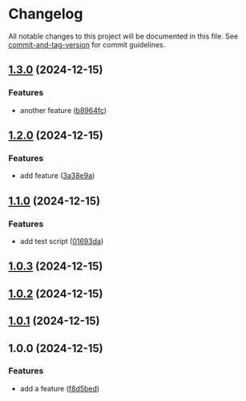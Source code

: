 # Changelog

All notable changes to this project will be documented in this file. See [commit-and-tag-version](https://github.com/absolute-version/commit-and-tag-version) for commit guidelines.

## [1.3.0](https://github.com/botflux/gh-actions-test/compare/v1.2.0...v1.3.0) (2024-12-15)


### Features

* another feature ([b8964fc](https://github.com/botflux/gh-actions-test/commit/b8964fcb6b1c858d28754e2a6e48688cd372fd3a))

## [1.2.0](https://github.com/botflux/gh-actions-test/compare/v1.1.0...v1.2.0) (2024-12-15)


### Features

* add feature ([3a38e9a](https://github.com/botflux/gh-actions-test/commit/3a38e9a45bc74225e9087d706c26d1d0cdb9b03e))

## [1.1.0](https://github.com/botflux/gh-actions-test/compare/v1.0.3...v1.1.0) (2024-12-15)


### Features

* add test script ([01693da](https://github.com/botflux/gh-actions-test/commit/01693dab92c438cd255518e0cc1492242ae1f39d))

## [1.0.3](https://github.com/botflux/gh-actions-test/compare/v1.0.2...v1.0.3) (2024-12-15)

## [1.0.2](https://github.com/botflux/gh-actions-test/compare/v1.0.1...v1.0.2) (2024-12-15)

## [1.0.1](https://github.com/botflux/gh-actions-test/compare/v1.0.0...v1.0.1) (2024-12-15)

## 1.0.0 (2024-12-15)


### Features

* add a feature ([f8d5bed](https://github.com/botflux/gh-actions-test/commit/f8d5bed5a3085fc42f8c96b32ff3bd0f6a1650d7))
